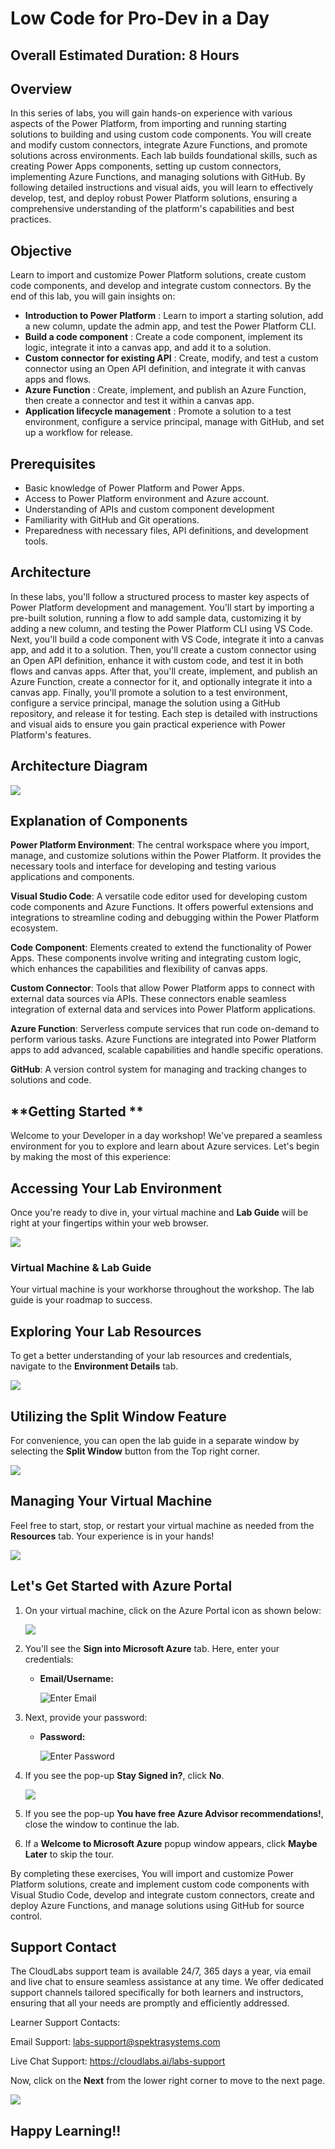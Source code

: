 # Low Code for Pro-Dev in a Day

## Overall Estimated Duration: 8 Hours

## Overview

In this series of labs, you will gain hands-on experience with various aspects of the Power Platform, from importing and running starting solutions to building and using custom code components. You will create and modify custom connectors, integrate Azure Functions, and promote solutions across environments. Each lab builds foundational skills, such as creating Power Apps components, setting up custom connectors, implementing Azure Functions, and managing solutions with GitHub. By following detailed instructions and visual aids, you will learn to effectively develop, test, and deploy robust Power Platform solutions, ensuring a comprehensive understanding of the platform's capabilities and best practices.

## Objective

Learn to import and customize Power Platform solutions, create custom code components, and develop and integrate custom connectors. By the end of this lab, you will gain insights on:

 - **Introduction to Power Platform** : Learn to import a starting solution, add a new column, update the admin app, and test the Power Platform CLI.
 - **Build a code component** : Create a code component, implement its logic, integrate it into a canvas app, and add it to a solution.
 - **Custom connector for existing API** : Create, modify, and test a custom connector using an Open API definition, and integrate it with canvas apps and flows.
 - **Azure Function** : Create, implement, and publish an Azure Function, then create a connector and test it within a canvas app.
 - **Application lifecycle management** : Promote a solution to a test environment, configure a service principal, manage with GitHub, and set up a workflow for release.

 ## Prerequisites
 - Basic knowledge of Power Platform and Power Apps.
 - Access to Power Platform environment and Azure account.
 - Understanding of APIs and custom component development
 - Familiarity with GitHub and Git operations.
 - Preparedness with necessary files, API definitions, and development tools.

 ## Architecture

 In these labs, you'll follow a structured process to master key aspects of Power Platform development and management. You'll start by importing a pre-built solution, running a flow to add sample data, customizing it by adding a new column, and testing the Power Platform CLI using VS Code. Next, you'll build a code component with VS Code, integrate it into a canvas app, and add it to a solution. Then, you'll create a custom connector using an Open API definition, enhance it with custom code, and test it in both flows and canvas apps. After that, you'll create, implement, and publish an Azure Function, create a connector for it, and optionally integrate it into a canvas app. Finally, you'll promote a solution to a test environment, configure a service principal, manage the solution using a GitHub repository, and release it for testing. Each step is detailed with instructions and visual aids to ensure you gain practical experience with Power Platform's features.

 ## Architecture Diagram

 ![](./images/image1.JPG)

 ## Explanation of Components

 **Power Platform Environment**: The central workspace where you import, manage, and customize solutions within the Power Platform. It provides the necessary tools and interface for developing and testing 
 various applications and components.

 **Visual Studio Code**: A versatile code editor used for developing custom code components and Azure Functions. It offers powerful extensions and integrations to streamline coding and debugging within the 
 Power Platform ecosystem.
 
 **Code Component**: Elements created to extend the functionality of Power Apps. These components involve writing and integrating custom logic, which enhances the capabilities and flexibility of canvas apps.
 
 **Custom Connector**: Tools that allow Power Platform apps to connect with external data sources via APIs. These connectors enable seamless integration of external data and services into Power Platform 
 applications.
 
 **Azure Function**: Serverless compute services that run code on-demand to perform various tasks. Azure Functions are integrated into Power Platform apps to add advanced, scalable capabilities and handle 
 specific operations.
 
 **GitHub**: A version control system for managing and tracking changes to solutions and code.

 ## **Getting Started **
 
Welcome to your Developer in a day workshop! We've prepared a seamless environment for you to explore and learn about Azure services. Let's begin by making the most of this experience:
 
## **Accessing Your Lab Environment**
 
Once you're ready to dive in, your virtual machine and **Lab Guide** will be right at your fingertips within your web browser.

   ![](./images/GS6.png)

### **Virtual Machine & Lab Guide**
 
Your virtual machine is your workhorse throughout the workshop. The lab guide is your roadmap to success.
 
## **Exploring Your Lab Resources**
 
To get a better understanding of your lab resources and credentials, navigate to the **Environment Details** tab.

   ![](./images/GS20.png)
 
## **Utilizing the Split Window Feature**
 
For convenience, you can open the lab guide in a separate window by selecting the **Split Window** button from the Top right corner.
 
   ![](./images/GS8.png)
 
## **Managing Your Virtual Machine**
 
Feel free to start, stop, or restart your virtual machine as needed from the **Resources** tab. Your experience is in your hands!
 
  ![](./images/GS5.png)
 
## **Let's Get Started with Azure Portal**
 
1. On your virtual machine, click on the Azure Portal icon as shown below:
 
    ![](./images/GS1.png)
 
2. You'll see the **Sign into Microsoft Azure** tab. Here, enter your credentials:
 
   - **Email/Username:** <inject key="AzureAdUserEmail"></inject>
 
      ![](./images/GS2.png "Enter Email")
 
3. Next, provide your password:
 
   - **Password:** <inject key="AzureAdUserPassword"></inject>
 
      ![](./images/GS3.png "Enter Password")
 
4. If you see the pop-up **Stay Signed in?**, click **No**.

   ![](./images/GS9.png)

5. If you see the pop-up **You have free Azure Advisor recommendations!**, close the window to continue the lab.

6. If a **Welcome to Microsoft Azure** popup window appears, click **Maybe Later** to skip the tour.

  By completing these exercises, You will import and customize Power Platform solutions, create and implement custom code components with Visual Studio Code, develop and integrate custom connectors, create and deploy Azure Functions, and manage solutions using GitHub for source control.
   
## Support Contact

The CloudLabs support team is available 24/7, 365 days a year, via email and live chat to ensure seamless assistance at any time. We offer dedicated support channels tailored specifically for both learners and instructors, ensuring that all your needs are promptly and efficiently addressed.

Learner Support Contacts:

Email Support: labs-support@spektrasystems.com

Live Chat Support: https://cloudlabs.ai/labs-support

Now, click on the **Next** from the lower right corner to move to the next page.

   ![](./images/GS4.png)

## Happy Learning!!






 
